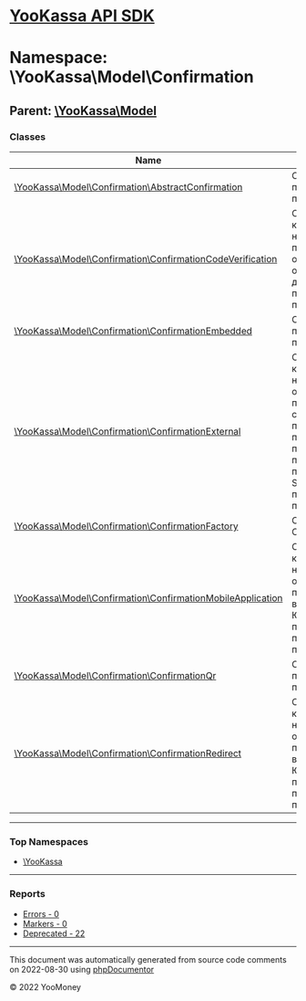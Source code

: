 # [YooKassa API SDK](../home.md)

# Namespace: \YooKassa\Model\Confirmation

## Parent: [\YooKassa\Model](../namespaces/yookassa-model.md)

### Classes

| Name | Summary |
| ---- | ------- |
| [\YooKassa\Model\Confirmation\AbstractConfirmation](../classes/YooKassa-Model-Confirmation-AbstractConfirmation.md) | Способ подтверждения платежа. |
| [\YooKassa\Model\Confirmation\ConfirmationCodeVerification](../classes/YooKassa-Model-Confirmation-ConfirmationCodeVerification.md) | Сценарий при котором необходимо получить одноразовый код от плательщика для подтверждения платежа |
| [\YooKassa\Model\Confirmation\ConfirmationEmbedded](../classes/YooKassa-Model-Confirmation-ConfirmationEmbedded.md) | Способ подтверждения платежа. |
| [\YooKassa\Model\Confirmation\ConfirmationExternal](../classes/YooKassa-Model-Confirmation-ConfirmationExternal.md) | Сценарий при котором необходимо ожидать пока пользователь самостоятельно подтвердит платеж. Например, пользователь подтверждает платеж ответом на SMS или в приложении партнера |
| [\YooKassa\Model\Confirmation\ConfirmationFactory](../classes/YooKassa-Model-Confirmation-ConfirmationFactory.md) | Class ConfirmationFactory |
| [\YooKassa\Model\Confirmation\ConfirmationMobileApplication](../classes/YooKassa-Model-Confirmation-ConfirmationMobileApplication.md) | Сценарий, при котором необходимо отправить плательщика на веб-страницу ЮKassa или партнера для подтверждения платежа |
| [\YooKassa\Model\Confirmation\ConfirmationQr](../classes/YooKassa-Model-Confirmation-ConfirmationQr.md) | Способ подтверждения платежа. |
| [\YooKassa\Model\Confirmation\ConfirmationRedirect](../classes/YooKassa-Model-Confirmation-ConfirmationRedirect.md) | Сценарий, при котором необходимо отправить плательщика на веб-страницу ЮKassa или партнера для подтверждения платежа |

---

### Top Namespaces

* [\YooKassa](../namespaces/yookassa.md)

---

### Reports
* [Errors - 0](../reports/errors.md)
* [Markers - 0](../reports/markers.md)
* [Deprecated - 22](../reports/deprecated.md)

---

This document was automatically generated from source code comments on 2022-08-30 using [phpDocumentor](http://www.phpdoc.org/)

&copy; 2022 YooMoney